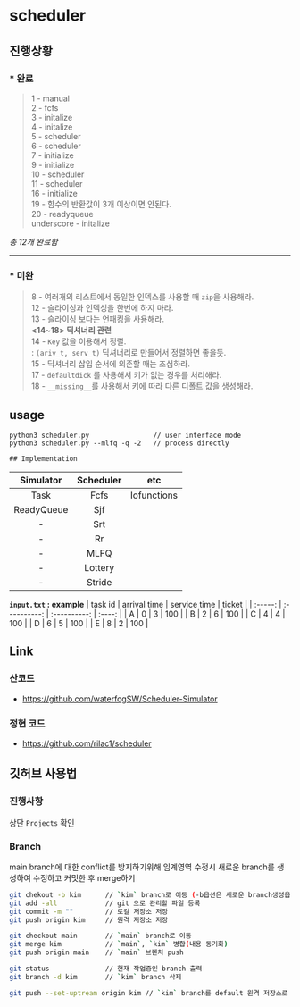 # scheduler

## 진행상황

### * 완료
>1 - manual  
2 - fcfs  
3 - initalize  
4 - initalize  
5 - scheduler  
6 - scheduler  
7 - initialize  
9 - initialize  
10 - scheduler   
11 - scheduler  
16 - initialize  
19 - 함수의 반환값이 3개 이상이면 안된다.  
20 - readyqueue   
underscore - initalize   

*총 12개 완료함*

---
### * 미완
> 8 - 여러개의 리스트에서 동일한 인덱스를 사용할 때 `zip`을 사용해라.  
12 - 슬라이싱과 인덱싱을 한번에 하지 마라.  
13 - 슬라이싱 보다는 언패킹을 사용해라.  
**<14~18> 딕셔너리 관련**  
14 - `Key` 값을 이용해서 정렬.   
    : `(ariv_t, serv_t)` 딕셔너리로 만들어서 정렬하면 좋을듯.    
15 - 딕셔너리 삽입 순서에 의존할 때는 조심하라.  
17 - `defaultdick` 를 사용해서 키가 없는 경우를 처리해라.  
18 - `__missing__`를 사용해서 키에 따라 다른 디폴트 값을 생성해라.  

## usage
```
python3 scheduler.py                // user interface mode
python3 scheduler.py --mlfq -q -2   // process directly
```

    ## Implementation

| Simulator  | Scheduler |     etc     |
| :--------: | :-------: | :---------: |
|    Task    |   Fcfs    | Iofunctions |
| ReadyQueue |    Sjf    |
|     -      |    Srt    |
|     -      |    Rr     |
|     -      |   MLFQ    |
|     -      |  Lottery  |
|     -      |  Stride   |

**`input.txt` : example**
| task id | arrival time | service time | ticket |
| :-----: | :----------: | :----------: | :----: |
|    A    |      0       |      3       |  100   |
|    B    |      2       |      6       |  100   |
|    C    |      4       |      4       |  100   |
|    D    |      6       |      5       |  100   |
|    E    |      8       |      2       |  100   |

## Link 

### 산코드 
- https://github.com/waterfogSW/Scheduler-Simulator

### 정현 코드
- https://github.com/rilac1/scheduler

## 깃허브 사용법

### 진행사항

상단 `Projects` 확인

### Branch
main branch에 대한 conflict를 방지하기위해 임계영역 수정시 새로운 branch를 생성하여 수정하고 커밋한 후 merge하기

```sh
git chekout -b kim      // `kim` branch로 이동 (-b옵션은 새로운 branch생성옵션)
git add -all            // git 으로 관리할 파일 등록
git commit -m ""        // 로컬 저장소 저장  
git push origin kim     // 원격 저장소 저장 

git checkout main       // `main` branch로 이동
git merge kim           // `main`, `kim` 병합(내용 동기화)
git push origin main    // `main` 브렌치 push
```

```sh
git status              // 현재 작업중인 branch 출력
git branch -d kim       // `kim` branch 삭제 
```

```sh
git push --set-uptream origin kim // `kim` branch를 default 원격 저장소로 지정
```
